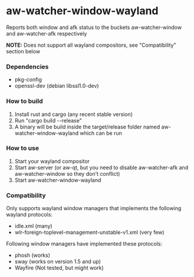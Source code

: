 aw-watcher-window-wayland
=========================

Reports both window and afk status to the buckets aw-watcher-window and aw-watcher-afk respectively

**NOTE:** Does not support all wayland compositors, see "Compatibility" section below

### Dependencies

- pkg-config
- openssl-dev (debian libssl1.0-dev)

### How to build

1. Install rust and cargo (any recent stable version)
2. Run "cargo build --release"
3. A binary will be build inside the target/release folder named aw-watcher-window-wayland which can be run

### How to use

1. Start your wayland compositor
2. Start aw-server (or aw-qt, but you need to disable aw-watcher-afk and aw-watcher-window so they don't conflict)
3. Start aw-watcher-window-wayland

### Compatibility

Only supports wayland window managers that implements the following wayland protocols:
- idle.xml (many)
- wlr-foreign-toplevel-management-unstable-v1.xml (very few)

Following window managers have implemented these protocols:
- phosh (works)
- sway (works on version 1.5 and up)
- Wayfire (Not tested, but might work)
